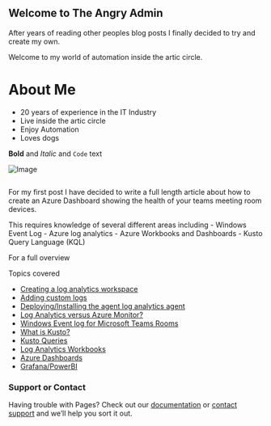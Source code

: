 ## Welcome to The Angry Admin

After years of reading other peoples blog posts I finally decided to try and create my own.

Welcome to my world of automation inside the artic circle.

# About Me
- 20 years of experience in the IT Industry
- Live inside the artic circle
- Enjoy Automation
- Loves dogs

**Bold** and _Italic_ and `Code` text

![Image](src)
```markdown
```

For my first post I have decided to write a full length article about how to create an Azure Dashboard showing the health of your teams meeting room devices.

This requires knowledge of several different areas including 
                  - Windows Event Log
                  - Azure log analytics
                  - Azure Workbooks and Dashboards
                  - Kusto Query Language (KQL)

For a full overview

Topics covered
  - [Creating a log analytics workspace](url)
  - [Adding custom logs](url)
  - [Deploying/Installing the agent log analytics agent](url)
  - [Log Analytics versus Azure Monitor?](url)
  - [Windows Event log for Microsoft Teams Rooms](url)
  - [What is Kusto?](url)
  - [Kusto Queries](url)
  - [Log Analytics Workbooks](url)
  - [Azure Dashboards](url)
  - [Grafana/PowerBI](url)



### Support or Contact
Having trouble with Pages? Check out our [documentation](https://docs.github.com/categories/github-pages-basics/) or [contact support](https://support.github.com/contact) and we’ll help you sort it out.
